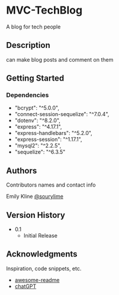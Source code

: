 # MVC-TechBlog
A blog for tech people
## Description

can make blog posts and comment on them

## Getting Started



### Dependencies

* "bcrypt": "^5.0.0",
* "connect-session-sequelize": "^7.0.4",
* "dotenv": "^8.2.0",
* "express": "^4.17.1",
* "express-handlebars": "^5.2.0",
* "express-session": "^1.17.1",
* "mysql2": "^2.2.5",
* "sequelize": "^6.3.5"


## Authors

Contributors names and contact info

Emily Kline
[@sourylime](https://github.com/sourylime)


## Version History

* 0.1
    * Initial Release


## Acknowledgments

Inspiration, code snippets, etc.
* [awesome-readme](https://github.com/matiassingers/awesome-readme)
* [chatGPT](https://chat.openai.com/)